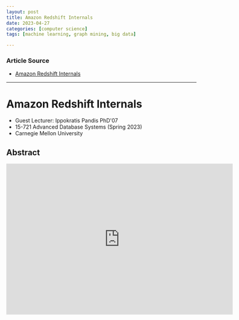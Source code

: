 ```yaml
---
layout: post
title: Amazon Redshift Internals   
date: 2023-04-27
categories: [computer science]
tags: [machine learning, graph mining, big data]

---
```


### Article Source

* [Amazon Redshift Internals](https://www.youtube.com/watch?v=Ww8xyjmtg3A)


---

# Amazon Redshift Internals

* Guest Lecturer: Ippokratis Pandis PhD'07 
* 15-721 Advanced Database Systems (Spring 2023)
* Carnegie Mellon University


## Abstract


<iframe width="600" height="400" src="https://www.youtube.com/embed/Ww8xyjmtg3A" title="YouTube video player" frameborder="0" allow="accelerometer; autoplay; clipboard-write; encrypted-media; gyroscope; picture-in-picture; web-share" allowfullscreen></iframe>